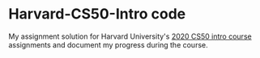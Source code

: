# Harvard-CS50-Intro code 

My assignment solution for Harvard University's <a href='https://www.edx.org/course/cs50s-introduction-to-computer-science'>2020 CS50 intro course</a> assignments and document my progress during the course.
